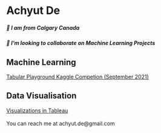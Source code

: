 <h1> Achyut De </h1>
        <h5> 👋 I am from Calgary Canada </h5>
        <h5> 💞️ I’m looking to collaborate on Machine Learning Projects </h5>
    <h2> Machine Learning </h2>
        <a href="https://github.com/achyutde/Tabular-Playground-Sep2021"> Tabular Playground Kaggle Competion (September 2021) </a>
    <h2> Data Visualisation </h2>
        <a href="https://public.tableau.com/app/profile/achyut.de"> Visualizations in Tableau </a>
        <br><br> You can reach me at achyut.de@gmail.com 


<!---
achyutde/achyutde is a ✨ special ✨ repository because its `README.md` (this file) appears on your GitHub profile.
You can click the Preview link to take a look at your changes.
--->
